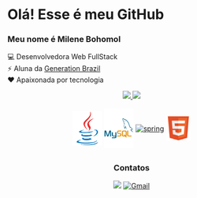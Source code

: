 # Olá! Esse é meu GitHub 

<h3>Meu nome é Milene Bohomol</h3>

💻 Desenvolvedora Web FullStack
<br>
⚡ Aluna da [Generation Brazil](https://brazil.generation.org/)
<br>
❤️ Apaixonada por tecnologia

<div align="center">
  <a href="https://github.com/mbohomol">
  <img height="150em" src="https://github-readme-stats.vercel.app/api?username=mbohomol&show_icons=true&theme=dracula&include_all_commits=true&count_private=true"/>
  <img height="150em" src="https://github-readme-stats.vercel.app/api/top-langs/?username=mbohomol&layout=compact&langs_count=7&theme=dracula"/>
<div style="display: inline_block"><br>
  <a href="https://www.java.com" target="_blank" title="Java"><img align="center" src="https://raw.githubusercontent.com/devicons/devicon/master/icons/java/java-original.svg" alt="java" width="60" height="70"/></a>
  <a href="https://www.mysql.com/" target="_blank" title="MySQL"><img align="center" src="https://raw.githubusercontent.com/devicons/devicon/master/icons/mysql/mysql-original-wordmark.svg" alt="mysql" width="60" height="80"/></a>
  <a href="https://spring.io/" target="_blank" title="SpringBoot"><img align="center" src="https://www.vectorlogo.zone/logos/springio/springio-icon.svg" alt="spring" width="50" height="50"/></a>
   <img align="center" title="HTML" height="50" width="50" src="https://raw.githubusercontent.com/devicons/devicon/master/icons/html5/html5-original.svg">
</div>
  
  ##
 
<div>  
  
  ### Contatos
<a href="https://www.linkedin.com/in/milene-bohomol-16bb81237" target="_blank"><img src="https://img.shields.io/badge/-LinkedIn-%230077B5?style=for-the-badge&logo=linkedin&logoColor=white" target="_blank"></a> 
<a href = "mailto:mbohomol@gmail.com">![Gmail](https://img.shields.io/badge/Gmail-D14836?style=for-the-badge&logo=gmail&logoColor=white)
                                             
                                             
          
          
  
  

